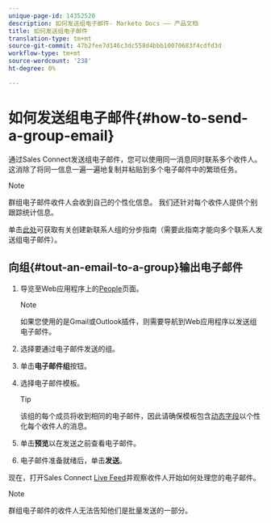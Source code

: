 ```yaml
---
unique-page-id: 14352520
description: 如何发送组电子邮件- Marketo Docs —— 产品文档
title: 如何发送组电子邮件
translation-type: tm+mt
source-git-commit: 47b2fee7d146c3dc558d4bbb10070683f4cdfd3d
workflow-type: tm+mt
source-wordcount: '238'
ht-degree: 0%

---
```



# 如何发送组电子邮件{#how-to-send-a-group-email}

通过Sales Connect发送组电子邮件，您可以使用同一消息同时联系多个收件人。 这消除了将同一信息一遍一遍地复制并粘贴到多个电子邮件中的繁琐任务。

>[!NOTE]
>
>群组电子邮件收件人会收到自己的个性化信息。 我们还针对每个收件人提供个别跟踪统计信息。

单击[此处](http://docs.marketo.com/x/JITS)可获取有关创建新联系人组的分步指南（需要此指南才能向多个联系人发送组电子邮件）。

## 向组{#tout-an-email-to-a-group}输出电子邮件

1. 导览至Web应用程序上的[People](http://toutapp.com/next#relationships)页面。

   >[!NOTE]
   >
   >如果您使用的是Gmail或Outlook插件，则需要导航到Web应用程序以发送组电子邮件。

1. 选择要通过电子邮件发送的组。
1. 单击&#x200B;**电子邮件组**&#x200B;按钮。
1. 选择电子邮件模板。

   >[!TIP]
   >
   >该组的每个成员将收到相同的电子邮件，因此请确保模板包含[动态字段](http://docs.marketo.com/x/QITS)以个性化每个收件人的消息。

1. 单击&#x200B;**预览**&#x200B;以在发送之前查看电子邮件。
1. 电子邮件准备就绪后，单击&#x200B;**发送**。

现在，打开Sales Connect [Live Feed](http://toutapp.com/next#live)并观察收件人开始如何处理您的电子邮件。

>[!NOTE]
>
>群组电子邮件的收件人无法告知他们是批量发送的一部分。

